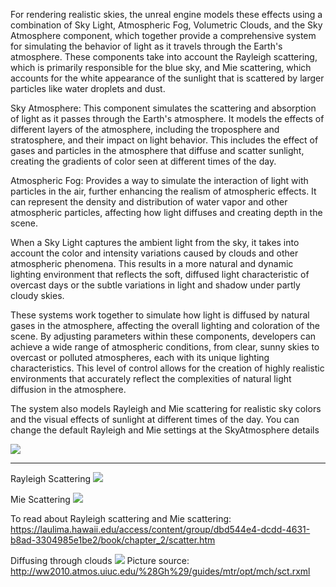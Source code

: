 
For rendering realistic skies, the unreal engine models these effects using a combination of Sky Light, Atmospheric Fog, Volumetric Clouds, and the Sky Atmosphere component, which together provide a comprehensive system for simulating the behavior of light as it travels through the Earth's atmosphere. These components take into account the Rayleigh scattering, which is primarily responsible for the blue sky, and Mie scattering, which accounts for the white appearance of the sunlight that is scattered by larger particles like water droplets and dust.

Sky Atmosphere: This component simulates the scattering and absorption of light as it passes through the Earth's atmosphere. It models the effects of different layers of the atmosphere, including the troposphere and stratosphere, and their impact on light behavior. This includes the effect of gases and particles in the atmosphere that diffuse and scatter sunlight, creating the gradients of color seen at different times of the day.

Atmospheric Fog: Provides a way to simulate the interaction of light with particles in the air, further enhancing the realism of atmospheric effects. It can represent the density and distribution of water vapor and other atmospheric particles, affecting how light diffuses and creating depth in the scene.

When a Sky Light captures the ambient light from the sky, it takes into account the color and intensity variations caused by clouds and other atmospheric phenomena. This results in a more natural and dynamic lighting environment that reflects the soft, diffused light characteristic of overcast days or the subtle variations in light and shadow under partly cloudy skies.

These systems work together to simulate how light is diffused by natural gases in the atmosphere, affecting the overall lighting and coloration of the scene. By adjusting parameters within these components, developers can achieve a wide range of atmospheric conditions, from clear, sunny skies to overcast or polluted atmospheres, each with its unique lighting characteristics. This level of control allows for the creation of highly realistic environments that accurately reflect the complexities of natural light diffusion in the atmosphere.

The system also models Rayleigh and Mie scattering for realistic sky colors and the visual effects of sunlight at different times of the day. You can change the default Rayleigh and Mie settings at the SkyAtmosphere details

![](https://i.imgur.com/x3TCc9R.png)


---

Rayleigh Scattering
![](https://i.imgur.com/094bJJd.png)

Mie Scattering
![](https://i.imgur.com/2rgvCNd.png)


To read about Rayleigh scattering and Mie scattering:
https://laulima.hawaii.edu/access/content/group/dbd544e4-dcdd-4631-b8ad-3304985e1be2/book/chapter_2/scatter.htm

Diffusing through clouds
![](https://i.imgur.com/PgtrPIF.png)
Picture source: http://ww2010.atmos.uiuc.edu/%28Gh%29/guides/mtr/opt/mch/sct.rxml

